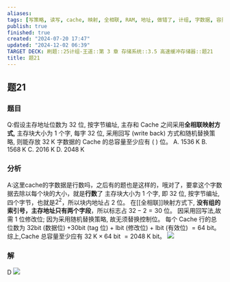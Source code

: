 ```yaml
---
aliases: 
tags: [写策略, 读写, cache, 映射, 全相联, RAM, 地址, 做错了, 计组, 字数据, 容量]
publish: true
finished: true
created: "2024-07-20 17:47"
updated: "2024-12-02 06:39"
TARGET DECK: 刷题::25计组-王道::第 3 章 存储系统::3.5 高速缓冲存储器::题21
title: 题21
---
```

## 题21
### 题目
Q:假设主存地址位数为 32 位, 按字节编址, 主存和 Cache 之间采用**全相联映射方式,** 主存块大小为 1 个字, 每字 32 位, 采用回写 (write back) 方式和随机替换策略, 则能存放 ${32}\mathrm{\;K}$ 字数据的 Cache 的总容量至少应有 ( ) 位。
A. ${1536}\mathrm{\;K}$ B. ${1568}\mathrm{\;K}$ C. ${2016}\mathrm{\;K}$ D. ${2048}\mathrm{\;K}$
### 分析
A:这里cache的字数据是行数吗，之后有的题也是这样的，哦对了，要拿这个字数据去除以每个块的大小，就是**行数**了
主存块大小为 1 个字, 即 32 位, 按字节编址,四个字节，也就是$2^{2}$，所以块内地址占 2 位。
在[[全相联]]映射方式下, **没有组的索引号，主存地址只有两个字段**，所以标志占 ${32} - 2 = {30}$ 位。
因采用回写法,故需 1 位修改位; 
因为采用随机替换策略, 故无须替换控制位。
每个 Cache 行的总位数为 32bit (数据位) +30bit (tag 位) + lbit (修改位) + lbit (有效位) $= {64}$ bit。
综上,Cache 总容量至少应有 ${32}\mathrm{\;K} \times  {64}$ bit $= {2048}\mathrm{\;K}$ bit。
![](https://img.hwenyi.live/202412021439702.webp)
### 解
D
![](https://img.hwenyi.live/202408111901092.webp)
<!--ID: 1723725340299-->
